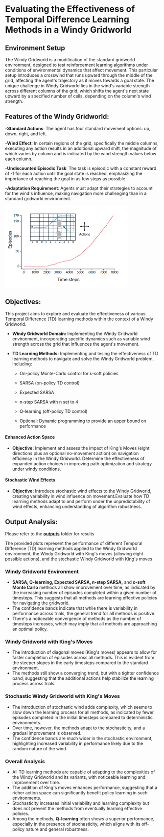 # Evaluating the Effectiveness of Temporal Difference Learning Methods in a Windy Gridworld

## Environment Setup

The Windy Gridworld is a modification of the standard gridworld environment, designed to test reinforcement learning algorithms under conditions of environmental dynamics that affect movement. This particular setup introduces a crosswind that runs upward through the middle of the grid, affecting the agent's trajectory as it moves towards a goal state. The unique challenge in Windy Gridworld lies in the wind's variable strength across different columns of the grid, which shifts the agent's next state upward by a specified number of cells, depending on the column's wind strength.


## Features of the Windy Gridworld:

-**Standard Actions**: The agent has four standard movement options: up, down, right, and left.

-**Wind Effect**: In certain regions of the grid, specifically the middle columns, executing any action results in an additional upward shift, the magnitude of which varies by column and is indicated by the wind strength values below each column.

-**Undiscounted Episodic Task**: The task is episodic with a constant reward of -1 for each action until the goal state is reached, emphasizing the importance of reaching the goal in as few steps as possible.

-**Adaptation Requirement**: Agents must adapt their strategies to account for the wind's influence, making navigation more challenging than in a standard gridworld environment.

![Screenshot](Screenshot%202024-02-03%20121357.png)


## Objectives:

This project aims to explore and evaluate the effectiveness of various Temporal Difference (TD) learning methods within the context of a Windy Gridworld.

- **Windy Gridworld Domain:** Implementing the Windy Gridworld environment, incorporating specific dynamics such as variable wind strength across the grid that influences the agent's movement.

- **TD Learning Methods:** Implementing and tesing the effectiveness of TD learning methods to navigate and solve the Windy Gridworld problem, including:
  
  - On-policy Monte-Carlo control for ε-soft policies

  - SARSA (on-policy TD control)
    
  - Expected SARSA
    
  - n-step SARSA with n set to 4
  
  - Q-learning (off-policy TD control)
    
  - Optional: Dynamic programming to provide an upper bound on performance
 

#### Enhanced Action Space
- **Objective:** Implement and assess the impact of King's Moves (eight directions plus an optional no-movement action) on navigation efficiency in the Windy Gridworld. Determine the effectiveness of expanded action choices in improving path optimization and strategy under windy conditions.

#### Stochastic Wind Effects
- **Objective:** Introduce stochastic wind effects to the Windy Gridworld, creating variability in wind influence on movement.Evaluate how TD learning methods adapt to and perform under the unpredictability of wind effects, enhancing understanding of algorithm robustness.

## Output Analysis:

Please refer to the **[outputs]([URL](https://github.com/PShru2000/Implementation-of-Reinforcement-Policies-in-Gridworld/tree/main/outputs%20-RL))** folder for results

The provided plots represent the performance of different Temporal Difference (TD) learning methods applied to the Windy Gridworld environment, the Windy Gridworld with King's moves (allowing eight possible actions), and the stochastic Windy Gridworld with King's moves

### Windy Gridworld Environment 
- **SARSA, Q-learning, Expected SARSA, n-step SARSA,** and **ε-soft Monte Carlo** methods all show improvement over time, as indicated by the increasing number of episodes completed within a given number of timesteps. This suggests that all methods are learning effective policies for navigating the gridworld.
- The confidence bands indicate that while there is variability in performance across trials, the general trend for all methods is positive.
- There's a noticeable convergence of methods as the number of timesteps increases, which may imply that all methods are approaching an optimal policy.

### Windy Gridworld with King's Moves
- The introduction of diagonal moves (King's moves) appears to allow for faster completion of episodes across all methods. This is evident from the steeper slopes in the early timesteps compared to the standard environment.
- The methods still show a converging trend, but with a tighter confidence band, suggesting that the additional actions help stabilize the learning process across trials.

### Stochastic Windy Gridworld with King's Moves
- The introduction of stochastic wind adds complexity, which seems to slow down the learning process for all methods, as indicated by fewer episodes completed in the initial timesteps compared to deterministic environments.
- Over time, however, the methods adapt to the stochasticity, and a gradual improvement is observed.
- The confidence bands are much wider in the stochastic environment, highlighting increased variability in performance likely due to the random nature of the wind.

### Overall Analysis
- All TD learning methods are capable of adapting to the complexities of the Windy Gridworld and its variants, with noticeable learning and improvement over time.
- The addition of King's moves enhances performance, suggesting that a richer action space can significantly benefit policy learning in such environments.
- Stochasticity increases initial variability and learning complexity but does not prevent the methods from eventually learning effective policies.
- Among the methods, **Q-learning** often shows a superior performance, especially in the presence of stochasticity, which aligns with its off-policy nature and general robustness.

 


